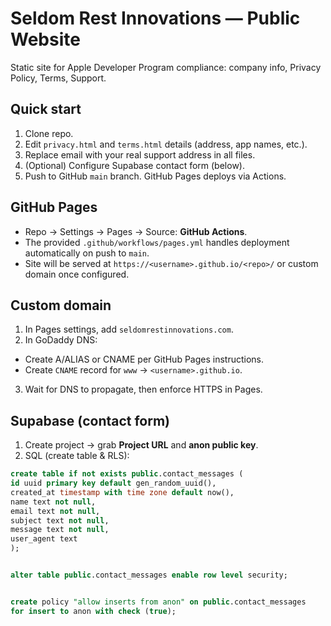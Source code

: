 # Seldom Rest Innovations — Public Website
Static site for Apple Developer Program compliance: company info, Privacy Policy, Terms, Support.


## Quick start
1. Clone repo.
2. Edit `privacy.html` and `terms.html` details (address, app names, etc.).
3. Replace email with your real support address in all files.
4. (Optional) Configure Supabase contact form (below).
5. Push to GitHub `main` branch. GitHub Pages deploys via Actions.


## GitHub Pages
- Repo → Settings → Pages → Source: **GitHub Actions**.
- The provided `.github/workflows/pages.yml` handles deployment automatically on push to `main`.
- Site will be served at `https://<username>.github.io/<repo>/` or custom domain once configured.


## Custom domain
1. In Pages settings, add `seldomrestinnovations.com`.
2. In GoDaddy DNS:
- Create A/ALIAS or CNAME per GitHub Pages instructions.
- Create `CNAME` record for `www` → `<username>.github.io`.
3. Wait for DNS to propagate, then enforce HTTPS in Pages.


## Supabase (contact form)
1. Create project → grab **Project URL** and **anon public key**.
2. SQL (create table & RLS):
```sql
create table if not exists public.contact_messages (
id uuid primary key default gen_random_uuid(),
created_at timestamp with time zone default now(),
name text not null,
email text not null,
subject text not null,
message text not null,
user_agent text
);


alter table public.contact_messages enable row level security;


create policy "allow inserts from anon" on public.contact_messages
for insert to anon with check (true);
